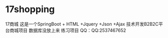 # 17shopping
17商城
这是一个SpringBoot + HTML +Jquery +Json +Ajax 技术开发B2B2C平台商城项目  数据库没放上来 练习项目 QQ：QQ:2537467652  
